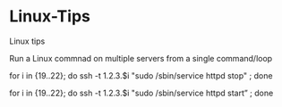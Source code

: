 # Linux-Tips
Linux tips


Run a Linux commnad on multiple servers from a single command/loop

for i in {19..22}; do ssh -t 1.2.3.$i "sudo /sbin/service httpd stop" ; done

for i in {19..22}; do ssh -t 1.2.3.$i "sudo /sbin/service httpd start” ; done


